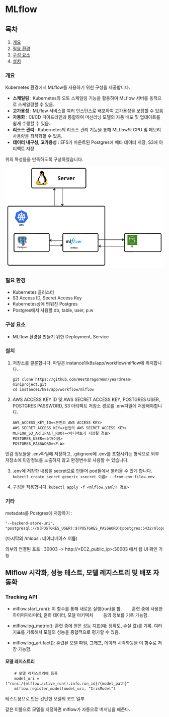 # MLflow


## 목차

1. [개요](개요)
2. [필요 환경](#필요-환경)
3. [구성 요소](#구성-요소)
4. [설치](#설치)

### 개요

Kubernetes 환경에서 MLflow를 사용하기 위한 구성을 제공합니다.

- **스케일링** : Kubernetes의 오토 스케일링 기능을 활용하여 MLflow 서버를 동적으로 스케일링할 수 있음.
- **고가용성** : MLflow 서비스를 여러 인스턴스로 배포하여 고가용성을 보장할 수 있음
- **자동화** : CI/CD 파이프라인과 통합하여 머신러닝 모델의 자동 배포 및 업데이트를 쉽게 수행할 수 있음.
- **리소스 관리** : Kubernetes의 리소스 관리 기능을 통해 MLflow의 CPU 및 메모리 사용량을 최적화할 수 있음.
- **데이터 내구성, 고가용성** : EFS가 마운트된 Postgres에 메타 데이터 저장, S3에 아티팩트 저장

위의 특성들을 만족하도록 구상하였습니다.


![alt text](img/image.png)


### 필요 환경

- Kubernetes 클러스터
- S3 Access ID, Secret Access Key
- Kubernetes상에 띄워진 Postgres
- Postgres에서 사용할 db, table, user, p.w


### 구성 요소

- MLflow 환경을 만들기 위한 Deployment, Service


### 설치


1. 저장소를 클론합니다. 파일은 instance1/k8s/app/workflow/mlflow에 위치합니다.
    ```
    git clone https://github.com/WestDragonWon/yeardream-miniproject.git
    cd instance1/k8s/app/workflow/mlflow
    ```

2. AWS ACCESS KEY ID 및 AWS SECRET ACCESS KEY, POSTGRES USER, POSTGRES PASSWORD, S3 아티팩트 저장소 경로를 .env파일에 저장해야합니다.
    ```
    AWS_ACCESS_KEY_ID=<본인의 AWS ACCESS KEY>
    AWS_SECRET_ACCESS_KEY=<본인의 AWS SECRET ACCESS KEY>
    MLFLOW_S3_ARTIFACT_ROOT=<아티팩트가 저장될 경로>
    POSTGRES_USER=<유저이름>
    POSTGRES_PASSWORD=<P.W>
    ```
민감 정보들을 .env파일에 저장하고, .gitignore에 .env를 포함시키는 형식으로 외부 저장소에 민감정보를 노출하지 않고 환경변수로 사용할 수 있습니다.

3. .env에 저장한 내용을 secret으로 만들어 pod들에서 불러올 수 있게 합니다.
    `kubectl create secret generic <secret 이름> --from-env-file=.env`

4. 구성을 적용합니다.
    `kubectl apply -f <mlflow.yaml의 경로>`


### 기타

metadata를 Postgres에 저장하기 :
```
"--backend-store-uri", "postgresql://$(POSTGRES_USER):$(POSTGRES_PASSWORD)@postgres:5432/mlops"
```
(마지막의 /mlops : 데이터베이스 이름)


외부와 연결된 포트 : 30003 -> http://<EC2_public_ip>:30003 에서 웹 UI 확인 가능


## Mlflow 시각화, 성능 테스트, 모델 레지스트리 및 배포 자동화

### Tracking API

- mlflow.start_run(): 이 함수를 통해 새로운 실행(run)을 함.
  훈련 중에 사용한 하이퍼파라미터, 훈련 데이터, 모델 아키텍처   등의 정보를 기록 가능함.

- mlflow.log_metric(): 훈련 중에 얻은 성능 지표(예: 정확도, 손실 값)를 기록. 여러 지표를 기록해서 모델의 성능을 종합적으로 평가할 수 있음.

- mlflow.log_artifact(): 훈련된 모델 파일, 그래프, 데이터 시각화등을 이 함수로 저장 가능함. 

#### 모델 레지스트리

        # 모델 레지스트리에 등록
        model_uri = f"runs:/{mlflow.active_run().info.run_id}/{model_path}"
        mlflow.register_model(model_uri, "IrisModel")

테스트용으로 만든 간단한 모델의 코드 일부.

같은 이름으로 모델을 지정하면 mlflow가 자동으로 버저닝을 해준다.